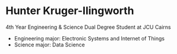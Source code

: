 # Hunter Kruger-Ilingworth

4th Year Engineering & Science Dual Degree Student at JCU Cairns

- Engineering major: Electronic Systems and Internet of Things
- Science major: Data Science
